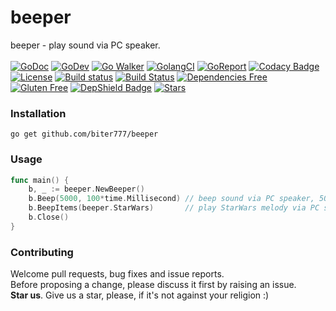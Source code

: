 # beeper
beeper - play sound via PC speaker.<br/><br/>
[![GoDoc](https://godoc.org/github.com/biter777/beeper?status.svg)](https://godoc.org/github.com/biter777/beeper)
[![GoDev](https://img.shields.io/badge/godev-reference-5b77b3)](https://pkg.go.dev/github.com/biter777/beeper?tab=doc)
[![Go Walker](https://img.shields.io/badge/gowalker-reference-5b77b3)](https://gowalker.org/github.com/biter777/beeper)
[![GolangCI](https://golangci.com/badges/github.com/biter777/beeper.svg?style=flat)](https://golangci.com/r/github.com/biter777/beeper)
[![GoReport](https://goreportcard.com/badge/github.com/biter777/beeper)](https://goreportcard.com/report/github.com/biter777/beeper)
[![Codacy Badge](https://api.codacy.com/project/badge/Grade/08eb1d2ff62e465091b3a288ae078a96)](https://www.codacy.com/manual/biter777/beeper?utm_source=github.com&amp;utm_medium=referral&amp;utm_content=biter777/beeper&amp;utm_campaign=Badge_Grade)
[![License](https://img.shields.io/badge/License-BSD%202--Clause-brightgreen.svg)](https://opensource.org/licenses/BSD-2-Clause)
[![Build status](https://ci.appveyor.com/api/projects/status/t9lpor9o8tpacpmr/branch/master?svg=true)](https://ci.appveyor.com/project/biter777/beeper/branch/master)
[![Build Status](https://github.com/go-vgo/robotgo/workflows/Go/badge.svg)](https://github.com/go-vgo/robotgo/commits/master)
[![Dependencies Free](https://img.shields.io/badge/dependencies-free-brightgreen)](https://pkg.go.dev/github.com/biter777/beeper?tab=imports)
[![Gluten Free](https://img.shields.io/badge/gluten-free-brightgreen)](https://www.scsglobalservices.com/services/gluten-free-certification)
[![DepShield Badge](https://depshield.sonatype.org/badges/biter777/beeper/depshield.svg)](https://depshield.github.io)
[![Stars](https://img.shields.io/github/stars/biter777/beeper?label=Please%20like%20us&style=social)](https://github.com/biter777/beeper/stargazers)

### Installation

    go get github.com/biter777/beeper

### Usage
```go
func main() {
	b, _ := beeper.NewBeeper()
	b.Beep(5000, 100*time.Millisecond) // beep sound via PC speaker, 5000 hz, 100 ms
	b.BeepItems(beeper.StarWars)       // play StarWars melody via PC speaker :)
	b.Close()
}
```

### Contributing

 Welcome pull requests, bug fixes and issue reports.<br/>
 Before proposing a change, please discuss it first by raising an issue.<br/>
 <b>Star us</b>. Give us a star, please, if it's not against your religion :)

